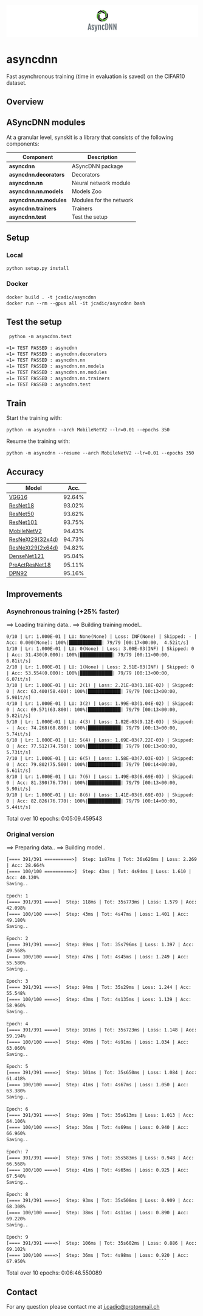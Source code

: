 ![alt text](img/async.png)

# asyncdnn

Fast asynchronous training (time in evaluation is saved)  on the CIFAR10 dataset.
## Overview
## ASyncDNN modules

At a granular level, synskit is a library that consists of the following components:

| Component | Description |
| ---- | --- |
| **asyncdnn** | ASyncDNN package|
| **asyncdnn.decorators** | Decorators|
| **asyncdnn.nn** | Neural network module|
| **asyncdnn.nn.models** | Models Zoo|
| **asyncdnn.nn.modules** | Modules for the network|
| **asyncdnn.trainers** | Trainers |
| **asyncdnn.test** | Test the setup|

## Setup
### Local
```
python setup.py install 
```

### Docker
```
docker build . -t jcadic/asyncdnn
docker run --rm --gpus all -it jcadic/asyncdnn bash 
```

## Test the setup
```aidl
 python -m asyncdnn.test
```
```aidl
=1= TEST PASSED : asyncdnn
=1= TEST PASSED : asyncdnn.decorators
=1= TEST PASSED : asyncdnn.nn
=1= TEST PASSED : asyncdnn.nn.models
=1= TEST PASSED : asyncdnn.nn.modules
=1= TEST PASSED : asyncdnn.nn.trainers
=1= TEST PASSED : asyncdnn.test
```

## Train
Start the training with:
```
python -m asyncdnn --arch MobileNetV2 --lr=0.01 --epochs 350
```

Resume the training with:
```
python -m asyncdnn --resume --arch MobileNetV2 --lr=0.01 --epochs 350
```

## Accuracy
| Model             | Acc.        |
| ----------------- | ----------- |
| [VGG16](https://arxiv.org/abs/1409.1556)              | 92.64%      |
| [ResNet18](https://arxiv.org/abs/1512.03385)          | 93.02%      |
| [ResNet50](https://arxiv.org/abs/1512.03385)          | 93.62%      |
| [ResNet101](https://arxiv.org/abs/1512.03385)         | 93.75%      |
| [MobileNetV2](https://arxiv.org/abs/1801.04381)       | 94.43%      |
| [ResNeXt29(32x4d)](https://arxiv.org/abs/1611.05431)  | 94.73%      |
| [ResNeXt29(2x64d)](https://arxiv.org/abs/1611.05431)  | 94.82%      |
| [DenseNet121](https://arxiv.org/abs/1608.06993)       | 95.04%      |
| [PreActResNet18](https://arxiv.org/abs/1603.05027)    | 95.11%      |
| [DPN92](https://arxiv.org/abs/1707.01629)             | 95.16%      |



## Improvements
### Asynchronous training (+25% faster)
==> Loading training data..
==> Building training model..

```
0/10 | Lr: 1.000E-01 | LU: None(None) | Loss: INF(None) | Skipped: - | Acc: 0.000(None): 100%|████████████| 79/79 [00:17<00:00,  4.52it/s]
1/10 | Lr: 1.000E-01 | LU: 0(None) | Loss: 3.00E-03(INF) | Skipped: 0 | Acc: 31.430(0.000): 100%|████████████| 79/79 [00:11<00:00,  6.81it/s]
2/10 | Lr: 1.000E-01 | LU: 1(None) | Loss: 2.51E-03(INF) | Skipped: 0 | Acc: 53.554(0.000): 100%|████████████| 79/79 [00:13<00:00,  6.07it/s]
3/10 | Lr: 1.000E-01 | LU: 2(1) | Loss: 2.21E-03(1.18E-02) | Skipped: 0 | Acc: 63.400(58.400): 100%|████████████| 79/79 [00:13<00:00,  5.98it/s]
4/10 | Lr: 1.000E-01 | LU: 3(2) | Loss: 1.99E-03(1.04E-02) | Skipped: 0 | Acc: 69.571(63.800): 100%|████████████| 79/79 [00:13<00:00,  5.82it/s]
5/10 | Lr: 1.000E-01 | LU: 4(3) | Loss: 1.82E-03(9.12E-03) | Skipped: - | Acc: 74.268(68.890): 100%|████████████| 79/79 [00:13<00:00,  5.74it/s]
6/10 | Lr: 1.000E-01 | LU: 5(4) | Loss: 1.69E-03(7.22E-03) | Skipped: 0 | Acc: 77.512(74.750): 100%|████████████| 79/79 [00:13<00:00,  5.73it/s]
7/10 | Lr: 1.000E-01 | LU: 6(5) | Loss: 1.58E-03(7.03E-03) | Skipped: 0 | Acc: 79.802(75.500): 100%|████████████| 79/79 [00:14<00:00,  5.61it/s]
8/10 | Lr: 1.000E-01 | LU: 7(6) | Loss: 1.49E-03(6.69E-03) | Skipped: 0 | Acc: 81.390(76.770): 100%|████████████| 79/79 [00:13<00:00,  5.90it/s]
9/10 | Lr: 1.000E-01 | LU: 8(6) | Loss: 1.41E-03(6.69E-03) | Skipped: 0 | Acc: 82.826(76.770): 100%|████████████| 79/79 [00:14<00:00,  5.44it/s]
```
Total over 10 epochs: 0:05:09.459543

### Original version
==> Preparing data..
==> Building model..

```Epoch: 0
[==== 391/391 ==========>]  Step: 1s87ms | Tot: 36s626ms | Loss: 2.269 | Acc: 28.664%
[==== 100/100 ==========>]  Step: 43ms | Tot: 4s94ms | Loss: 1.610 | Acc: 40.120%
Saving..

Epoch: 1
[==== 391/391 ====>]  Step: 118ms | Tot: 35s773ms | Loss: 1.579 | Acc: 42.098%
[==== 100/100 ====>]  Step: 43ms | Tot: 4s47ms | Loss: 1.401 | Acc: 49.180%
Saving..

Epoch: 2
[==== 391/391 ====>]  Step: 89ms | Tot: 35s796ms | Loss: 1.397 | Acc: 49.568%
[==== 100/100 ====>]  Step: 47ms | Tot: 4s45ms | Loss: 1.249 | Acc: 55.580%
Saving..

Epoch: 3
[==== 391/391 ====>]  Step: 94ms | Tot: 35s29ms | Loss: 1.244 | Acc: 55.548%
[==== 100/100 ====>]  Step: 43ms | Tot: 4s135ms | Loss: 1.139 | Acc: 58.960%
Saving..

Epoch: 4
[==== 391/391 ====>]  Step: 101ms | Tot: 35s723ms | Loss: 1.148 | Acc: 59.194%
[==== 100/100 ====>]  Step: 40ms | Tot: 4s91ms | Loss: 1.034 | Acc: 63.060%
Saving..

Epoch: 5
[==== 391/391 ====>]  Step: 101ms | Tot: 35s650ms | Loss: 1.084 | Acc: 61.418%
[==== 100/100 ====>]  Step: 41ms | Tot: 4s67ms | Loss: 1.050 | Acc: 63.380%
Saving..

Epoch: 6
[==== 391/391 ====>]  Step: 99ms | Tot: 35s613ms | Loss: 1.013 | Acc: 64.106%
[==== 100/100 ====>]  Step: 36ms | Tot: 4s69ms | Loss: 0.940 | Acc: 66.960%
Saving..

Epoch: 7
[==== 391/391 ====>]  Step: 97ms | Tot: 35s583ms | Loss: 0.948 | Acc: 66.568%
[==== 100/100 ====>]  Step: 41ms | Tot: 4s65ms | Loss: 0.925 | Acc: 67.540%
Saving..

Epoch: 8
[==== 391/391 ====>]  Step: 93ms | Tot: 35s508ms | Loss: 0.909 | Acc: 68.308%
[==== 100/100 ====>]  Step: 38ms | Tot: 4s11ms | Loss: 0.890 | Acc: 69.220%
Saving..

Epoch: 9
[==== 391/391 ====>]  Step: 106ms | Tot: 35s602ms | Loss: 0.886 | Acc: 69.102%
[==== 100/100 ====>]  Step: 36ms | Tot: 4s98ms | Loss: 0.920 | Acc: 67.950%                                                 ```
```
Total over 10 epochs: 0:06:46.550089


## Contact
For any question please contact me at j.cadic@protonmail.ch
